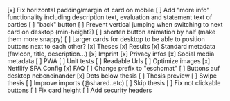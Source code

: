 [x] Fix horizontal padding/margin of card on mobile
[ ] Add "more info" functionality including description text, evaluation and statement text of parties
[ ] "back" button
[ ] Prevent vertical jumping when switching to next card on desktop (min-height?)
[ ] shorten button animation by half (make them more snappy)
[ ] Larger cards for desktop to be able to position buttons next to each other?
[x] Theses
[x] Results
[x] Standard metadata (favicon, title, description...)
[x] Imprint
[x] Privacy infos
[x] Social media metadata
[ ] PWA
[ ] Unit tests
[ ] Readable Urls
[ ] Optimize images
[x] Netflify SPA Config
[x] FAQ
[ ] Change prefix to "eschomat"
[ ] Buttons auf desktop nebeneinander
[x] Dots below thesis
[ ] Thesis preview
[ ] Swipe thesis
[ ] Improve imports (@shared..etc)
[ ] Skip thesis
[ ] Fix not clickable buttons
[ ] Fix card height
[ ] Add security headers